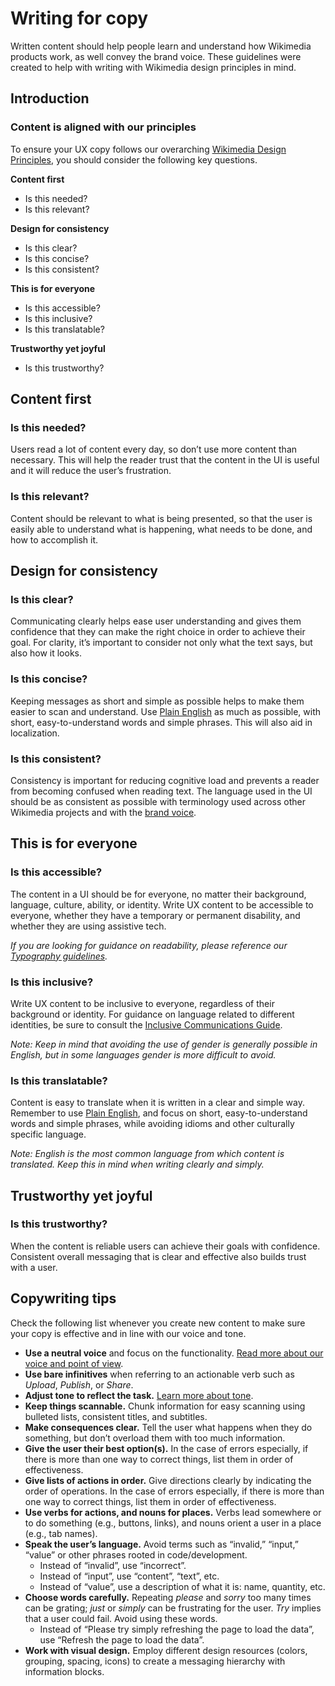 # Writing for copy

Written content should help people learn and understand how Wikimedia products work, as well convey the brand voice. These guidelines were created to help with writing with Wikimedia design principles in mind.

## Introduction

### Content is aligned with our principles

To ensure your UX copy follows our overarching [Wikimedia Design Principles](./design-principles-overview.html), you should consider the following key questions.

<div class="cdx-docs-grid cdx-docs-grid-columns-2">

<div class="cdx-docs-content-guidelines">

**Content first**
- Is this needed?
- Is this relevant?

</div>
<div class="cdx-docs-content-guidelines">

**Design for consistency**
- Is this clear?
- Is this concise?
- Is this consistent?

</div>
<div class="cdx-docs-content-guidelines">

**This is for everyone**
- Is this accessible?
- Is this inclusive?
- Is this translatable?

</div>
<div class="cdx-docs-content-guidelines">

**Trustworthy yet joyful**
- Is this trustworthy?

</div>
</div>

## Content first

### Is this needed?

Users read a lot of content every day, so don’t use more content than necessary. This will help the reader trust that the content in the UI is useful and it will reduce the user’s frustration.

<cdx-demo-rules>
<template #do-media>

![A screenshot of a mobile interface conveying an example of a page using concise, easily understandable heading text.](../assets/content-guidelines/writing-for-copy/needed-do.svg)

</template>
<template #do-text>

- A minimally textual UI should be tested to see if users can understand what to do.

</template>
<template #dont-media>

![A screenshot of a mobile interface conveying an example of a page using unnecessarily long heading text.](../assets/content-guidelines/writing-for-copy/needed-dont.svg)

</template>
<template #dont-text>

- Avoid using long text to explain concepts that could be solved with short text.

</template>
</cdx-demo-rules>

### Is this relevant?

Content should be relevant to what is being presented, so that the user is easily able to understand what is happening, what needs to be done, and how to accomplish it.

<cdx-demo-rules>
<template #do-media>

![A screenshot of an interface conveying an example of a validation message using helpful, relevant feedback.](../assets/content-guidelines/writing-for-copy/relevant-do.svg)

</template>
<template #do-text>

- Provide context, explanations, consequences, and solutions when needed.

</template>
<template #dont-media>

![A screenshot of an interface conveying an example of a validation message using vague feedback with no solution.](../assets/content-guidelines/writing-for-copy/relevant-dont.svg)

</template>
<template #dont-text>

- Request feedback without providing context and a reason for asking.
- Give an error message without providing an explanation and a solution.

</template>
</cdx-demo-rules>

## Design for consistency

### Is this clear?

Communicating clearly helps ease user understanding and gives them confidence that they can make the right choice in order to achieve their goal. For clarity, it’s important to consider not only what the text says, but also how it looks.

<cdx-demo-rules>
<template #do-media>

![A screenshot of an interface conveying an example of a dialog using clear messaging.](../assets/content-guidelines/writing-for-copy/clear-do.svg)

</template>
<template #do-text>

- Use the same terminology in the title and the CTA.
- Group related content together.
- Consider how the text looks, as well as what it says.

</template>
<template #dont-media>

![A screenshot of an interface conveying an example of a dialog adding additional, unnecessary questions.](../assets/content-guidelines/writing-for-copy/clear-dont.svg)

</template>
<template #dont-text>

- Add additional information or questions or use inconsistent terminology.

</template>
</cdx-demo-rules>

### Is this concise?

Keeping messages as short and simple as possible helps to make them easier to scan and understand. Use [Plain English](https://en.wikipedia.org/wiki/Plain_English) as much as possible, with short, easy-to-understand words and simple phrases. This will also aid in localization.

<cdx-demo-rules>
<template #do-media>

![A screenshot of an interface conveying an example of an info message using concise language to explain an action.](../assets/content-guidelines/writing-for-copy/concise-do.svg)

</template>
<template #do-text>

- Keep messages short so they will fit on a small screen.
- Focus on the user’s action.

</template>
<template #dont-media>

![A screenshot of an interface conveying an example of an info message using text that unnecessarily long.](../assets/content-guidelines/writing-for-copy/concise-dont.svg)

</template>
<template #dont-text>

- Give any more information than needed.
- Focus on the user's motivation.
- Provide too many CTAs.

</template>
</cdx-demo-rules>

### Is this consistent?

Consistency is important for reducing cognitive load and prevents a reader from becoming confused when reading text. The language used in the UI should be as consistent as possible with terminology used across other Wikimedia projects and with the [brand voice](https://meta.wikimedia.org/wiki/Brand).

<cdx-demo-rules>
<template #do-media>

![A screenshot of an interface conveying an example of buttons using consistent action oriented messaging.](../assets/content-guidelines/writing-for-copy/consistent-do.svg)

</template>
<template #do-text>

- Use a language consistent with the Wikimedia brand.
- Use terminology that is simple, direct, and matches the meaning.
- Keep a list of preferred terminology for parts of the UI (e.g. buttons, tabs).

</template>
<template #dont-media>

![A screenshot of an interface conveying an example of buttons using inconsistent action oriented messaging.](../assets/content-guidelines/writing-for-copy/consistent-dont.svg)

</template>
<template #dont-text>

- Use complex terminology.
- Use inconsistent words when they are related.

</template>
</cdx-demo-rules>

## This is for everyone

### Is this accessible?

The content in a UI should be for everyone, no matter their background, language, culture, ability, or identity. Write UX content to be accessible to everyone, whether they have a temporary or permanent disability, and whether they are using assistive tech.

<cdx-demo-rules>
<template #do-media>

![A screenshot of an interface conveying an example of a prompt which communicates a message in an inclusive and thoughful way.](../assets/content-guidelines/writing-for-copy/accessible-do.svg)

</template>
<template #do-text>

- Use alternatives for words that reinforce stereotypes.

</template>
<template #dont-media>

![A screenshot of an interface conveying an example of a prompt which communicates a message using words that can be offensive.](../assets/content-guidelines/writing-for-copy/accessible-dont.svg)

</template>
<template #dont-text>

- Use *enable* or *disable* which implies that disability is a less-desired or negative state. Instead, use *turn on* or *turn off*.
- Use *whitelist* or *blacklist* which have negative racial connotation. Instead, use *allowlist* or *denylist*.
- Use directional descriptors like *below* or *above* as some can not see the page layout.

</template>
</cdx-demo-rules>

*If you are looking for guidance on readability, please reference our [Typography guidelines](./typography.html#readability).*

### Is this inclusive?

Write UX content to be inclusive to everyone, regardless of their background or identity. For guidance on language related to different identities, be sure to consult the [Inclusive Communications Guide](https://office.wikimedia.org/wiki/Inclusive_Communications_Guide).

<cdx-demo-rules>
<template #do-media>

![A screenshot of an info message which communicates in a way which uses a username.](../assets/content-guidelines/writing-for-copy/inclusive-do.svg)

</template>
<template #do-text>

- Use a username with a neutral active voice to describe an action that was taken.
- Use ‘they’, ‘you’, or ‘we’ if the gender of the person you’re addressing is unknown and gender is required.

</template>
<template #dont-media>

![A screenshot of an info message which communicates in a way which uses an assumed pronoun.](../assets/content-guidelines/writing-for-copy/inclusive-dont.svg)

</template>
<template #dont-text>

- Assume pronouns which are not already defined by said user.

</template>
</cdx-demo-rules>

*Note: Keep in mind that avoiding the use of gender is generally possible in English, but in some languages gender is more difficult to avoid.*

### Is this translatable?

Content is easy to translate when it is written in a clear and simple way. Remember to use [Plain English](https://en.wikipedia.org/wiki/Plain_English), and focus on short, easy-to-understand words and simple phrases, while avoiding idioms and other culturally specific language.

<cdx-demo-rules>
<template #do-media>

![A screenshot of a welcome message which communicates an action in an easily translatable way.](../assets/content-guidelines/writing-for-copy/translatable-do.svg)

</template>
<template #do-text>

- Use easy-to-understand words and simple phrases.

</template>
<template #dont-media>

![A screenshot of a welcome message which communicates an action using potentially confusing wording in different languages.](../assets/content-guidelines/writing-for-copy/translatable-dont.svg)

</template>
<template #dont-text>

- Use idioms, slang, jokes, metaphors, pop culture references, or other culturally specific language.

</template>
</cdx-demo-rules>

*Note: English is the most common language from which content is translated. Keep this in mind when writing clearly and simply.*

## Trustworthy yet joyful

### Is this trustworthy?

When the content is reliable users can achieve their goals with confidence. Consistent overall messaging that is clear and effective also builds trust with a user.

<cdx-demo-rules>
<template #do-media>

![A screenshot of an alert message which communicates a message in a way that builds trust.](../assets/content-guidelines/writing-for-copy/trustworthy-do.svg)

</template>
<template #do-text>

- Build trust with the user by providing information in a calm and confident tone.

</template>
<template #dont-media>

![A screenshot of an alert message which communicates a message in a way that can cause worry.](../assets/content-guidelines/writing-for-copy/trustworthy-dont.svg)

</template>
<template #dont-text>

- Cause a reader to panic or worry.

</template>
</cdx-demo-rules>

## Copywriting tips

Check the following list whenever you create new content to make sure your copy is effective and in line with our voice and tone.

- **Use a neutral voice** and focus on the functionality. [Read more about our voice and point of view](./voice-and-tone.html#voice).
- **Use bare infinitives** when referring to an actionable verb such as *Upload*, *Publish*, or *Share*.
- **Adjust tone to reflect the task.** [Learn more about tone](./voice-and-tone.html#tone).
- **Keep things scannable.** Chunk information for easy scanning using bulleted lists, consistent titles, and subtitles.
- **Make consequences clear.** Tell the user what happens when they do something, but don’t overload them with too much information.
- **Give the user their best option(s).** In the case of errors especially, if there is more than one way to correct things, list them in order of effectiveness.
- **Give lists of actions in order.** Give directions clearly by indicating the order of operations. In the case of errors especially, if there is more than one way to correct things, list them in order of effectiveness.
- **Use verbs for actions, and nouns for places.** Verbs lead somewhere or to do something (e.g., buttons, links), and nouns orient a user in a place (e.g., tab names).
- **Speak the user’s language.** Avoid terms such as “invalid,” “input,” “value” or other phrases rooted in code/development.
    - Instead of “invalid”, use “incorrect”.
    - Instead of “input”, use “content”, “text”, etc.
    - Instead of “value”, use a description of what it is: name, quantity, etc.
- **Choose words carefully.** Repeating *please* and *sorry* too many times can be grating; *just* or *simply* can be frustrating for the user. *Try* implies that a user could fail. Avoid using these words.
    - Instead of “Please try simply refreshing the page to load the data”, use “Refresh the page to load the data”.
- **Work with visual design.** Employ different design resources (colors, grouping, spacing, icons) to create a messaging hierarchy with information blocks.